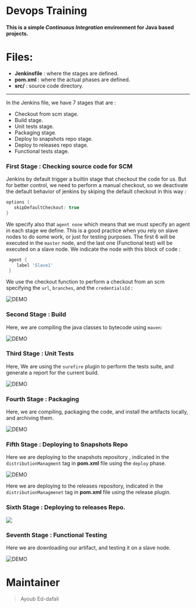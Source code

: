 # Devops Training

#### This is a simple *Continuous Integration* environment for Java based projects.


# Files:

 - **Jenkinsfile** : where the stages are defined.
 - **pom.xml** : where the actual phases are defined.
 - **src/** : source code directory.

---

In the Jenkins file, we have 7 stages that are :
 - Checkout from scm stage.
 - Build stage.
 - Unit tests stage.
 - Packaging stage.
 - Deploy to snapshots repo stage.
 - Deploy to releases repo stage.
 - Functional tests stage.

### First Stage : Checking source code for SCM

 Jenkins by default trigger a builtin stage that checkout the code for us. But for better control, we need to perform a manual checkout, so we deactivate the default behavior of jenkins by skiping the default checkout in this way :

 ```groovy
 options {
    skipDefaultCheckout: true
 }
 ```

We specify also that `agent none` which means that we must specify an agent in each stage we define. This is a good practice when you rely on slave nodes to do some work, or just for testing purposes.
The first 6 will be executed in the `master` node, and the last one (Functional test) will be executed on a slave node. We indicate the node with this block of code :

```groovy
 agent {
    label 'Slave1'
 }
```

We use the checkout function to perform a checkout from an scm specifying the `url`, `branches`, and the `credentialsId` :

![DEMO](https://github.com/ayoubensalem/Jenkins-Maven-Project/blob/master/images/checkout.png)

### Second Stage : Build

Here, we are compiling the java classes to bytecode using `maven`:

![DEMO](https://github.com/ayoubensalem/Jenkins-Maven-Project/blob/master/images/build.png)

### Third Stage : Unit Tests

Here, We are using the `surefire` plugin to perform the tests suite, and generate a report for the current build.

![DEMO](https://github.com/ayoubensalem/Jenkins-Maven-Project/blob/master/images/unit_tests.png)

### Fourth Stage : Packaging

Here, we are compiling, packaging the code, and install the artifacts locally, and archiving them.

![DEMO](https://github.com/ayoubensalem/Jenkins-Maven-Project/blob/master/images/packaging.png)

### Fifth Stage : Deploying to Snapshots Repo

Here we are deploying to the snapshots repository , indicated in the `distributionManagment` tag in **pom.xml** file using the `deploy` phase.

![DEMO](https://github.com/ayoubensalem/Jenkins-Maven-Project/blob/master/images/snapshot.png)

Here we are deploying to the releases repository, indicated in the `distributionManagmenet` tag in **pom.xml** file using the release plugin.

### Sixth Stage : Deploying to releases Repo.

![](https://github.com/ayoubensalem/Jenkins-Maven-Project/blob/master/images/release.png)

### Seventh Stage : Functional Testing

Here we are downloading our artifact, and testing it on a slave node.

![DEMO](https://github.com/ayoubensalem/Jenkins-Maven-Project/blob/master/images/functional.png)


# Maintainer

> Ayoub Ed-dafali








